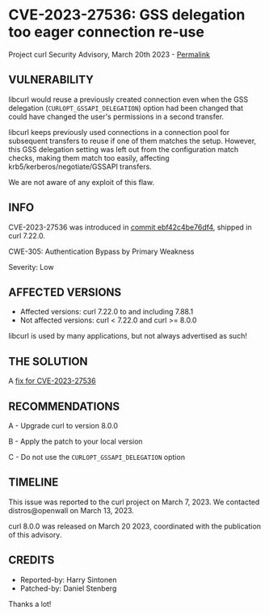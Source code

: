 CVE-2023-27536: GSS delegation too eager connection re-use
==========================================================

Project curl Security Advisory, March 20th 2023 -
[Permalink](https://curl.se/docs/CVE-2023-27536.html)

VULNERABILITY
-------------

libcurl would reuse a previously created connection even when the GSS
delegation (`CURLOPT_GSSAPI_DELEGATION`) option had been changed that could
have changed the user's permissions in a second transfer.

libcurl keeps previously used connections in a connection pool for subsequent
transfers to reuse if one of them matches the setup. However, this GSS
delegation setting was left out from the configuration match checks, making
them match too easily, affecting krb5/kerberos/negotiate/GSSAPI transfers.

We are not aware of any exploit of this flaw.

INFO
----

CVE-2023-27536 was introduced in [commit
ebf42c4be76df4](https://github.com/curl/curl/commit/ebf42c4be76df4), shipped
in curl 7.22.0.

CWE-305: Authentication Bypass by Primary Weakness

Severity: Low

AFFECTED VERSIONS
-----------------

- Affected versions: curl 7.22.0 to and including 7.88.1
- Not affected versions: curl < 7.22.0 and curl >= 8.0.0

libcurl is used by many applications, but not always advertised as such!

THE SOLUTION
------------

A [fix for CVE-2023-27536](https://github.com/curl/curl/commit/cb49e67303dba)

RECOMMENDATIONS
--------------

 A - Upgrade curl to version 8.0.0

 B - Apply the patch to your local version

 C - Do not use the `CURLOPT_GSSAPI_DELEGATION` option

TIMELINE
--------

This issue was reported to the curl project on March 7, 2023. We contacted
distros@openwall on March 13, 2023.

curl 8.0.0 was released on March 20 2023, coordinated with the publication of
this advisory.

CREDITS
-------

- Reported-by: Harry Sintonen
- Patched-by: Daniel Stenberg

Thanks a lot!
